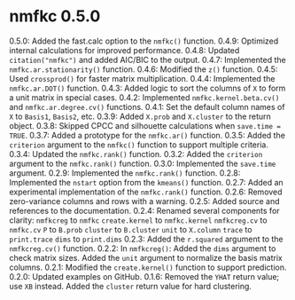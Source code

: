 # nmfkc 0.5.0
0.5.0: Added the fast.calc option to the `nmfkc()` function.
0.4.9: Optimized internal calculations for improved performance.
0.4.8: Updated `citation("nmfkc")` and added AIC/BIC to the output.
0.4.7: Implemented the `nmfkc.ar.stationarity()` function.
0.4.6: Modified the `z()` function.
0.4.5: Used `crossprod()` for faster matrix multiplication.
0.4.4: Implemented the `nmfkc.ar.DOT()` function.
0.4.3: Added logic to sort the columns of `X` to form a unit matrix in special cases.
0.4.2: Implemented `nmfkc.kernel.beta.cv()` and `nmfkc.ar.degree.cv()` functions.
0.4.1: Set the default column names of `X` to `Basis1`, `Basis2`, etc.
0.3.9: Added `X.prob` and `X.cluster` to the return object.
0.3.8: Skipped CPCC and silhouette calculations when `save.time = TRUE`.
0.3.7: Added a prototype for the `nmfkc.ar()` function.
0.3.5: Added the `criterion` argument to the `nmfkc()` function to support multiple criteria.
0.3.4: Updated the `nmfkc.rank()` function.
0.3.2: Added the `criterion` argument to the `nmfkc.rank()` function.
0.3.0: Implemented the `save.time` argument.
0.2.9: Implemented the `nmfkc.rank()` function.
0.2.8: Implemented the `nstart` option from the `kmeans()` function.
0.2.7: Added an experimental implementation of the `nmfkc.rank()` function.
0.2.6: Removed zero-variance columns and rows with a warning.
0.2.5: Added source and references to the documentation.
0.2.4: Renamed several components for clarity:
     `nmfkcreg` to `nmfkc`
     `create.kernel` to `nmfkc.kernel`
     `nmfkcreg.cv` to `nmfkc.cv`
     `P` to `B.prob`
     `cluster` to `B.cluster`
     `unit` to `X.column`
     `trace` to `print.trace`
     `dims` to `print.dims`
0.2.3: Added the `r.squared` argument to the `nmfkcreg.cv()` function.
0.2.2: In `nmfkcreg()`:
     Added the `dims` argument to check matrix sizes.
     Added the `unit` argument to normalize the basis matrix columns.
0.2.1: Modified the `create.kernel()` function to support prediction.
0.2.0: Updated examples on GitHub.
0.1.6:
     Removed the `YHAT` return value; use `XB` instead.
     Added the `cluster` return value for hard clustering.
